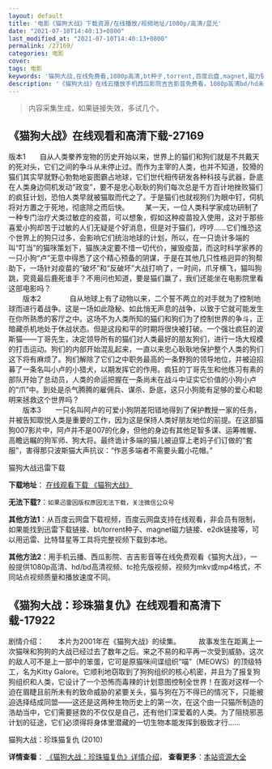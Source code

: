 ```yaml
---
layout: default
title: '电影《猫狗大战》下载资源/在线播放/视频地址/1080p/高清/蓝光'
date: "2021-07-10T14:40:13+0800"
last_modified_at: "2021-07-10T14:40:13+0800"
permalink: /27169/
categories: 电影
cover:
tags: 电影
keywords: '猫狗大战,在线免费看,1080p高清,bt种子,torrent,百度云盘,magnet,磁力链,迅雷下载资源'
description: '《猫狗大战》在线云播放手机西瓜影院吉吉影音免费看，1080p高清bd/hd未删减完整版和tc抢先枪版，mkv/mp4格式，附带bt/torrent种子、magnet/磁力链、百度云盘、网盘资源迅雷下载链接'
---
```


>内容采集生成，如果链接失效，多试几个。


## 《猫狗大战》在线观看和高清下载-27169

版本1　　自从人类豢养宠物的历史开始以来，世界上的猫们和狗们就是不共戴天的死对头，它们之间的争斗从未停止过。而作为主宰的人类，也并不知道，狡猾的猫们其实早就野心勃勃地妄图霸占地球，它们世代相传研发各种科技与武器，卧底在人类身边伺机发动&ldquo;政变”，要不是忠心耿耿的狗们每次总是千方百计地挫败猫们的疯狂计划，恐怕人类早就被猫取而代之了。于是猫们也就视狗们为眼中钉，伺机将对方置之于死地，彻底除之而后快。 　　某一天，一位人类科学家成功研制了一种专门治疗犬类过敏症的疫苗，可以想象，假如这种疫苗投入使用，这对于那些喜爱小狗却苦于过敏的人们无疑是个好消息，但是对于猫们，哼哼……它们惟恐这个世界上的狗只过多，会影响它们统治地球的计划，所以，在一只诡计多端的叫&ldquo;叮当”的猫咪策划下，猫族决定要不惜一切代价，摧毁疫苗，而这时科学家养的一只小狗&ldquo;卢&rdquo;无意中得悉了这个精心预备的阴谋，于是在其他几只性格迥异的狗帮助下，一场针对疫苗的“破坏”和&ldquo;反破坏&rdquo;大战打响了，一时间，爪牙横飞，猫叫狗跳，究竟最后鹿死谁手？不用问也知道，要是猫们赢了，我们还能坐在电影院里看这部电影吗？<br />　　版本2　　　　自从地球上有了动物以来，二个誓不两立的对手就为了控制地球而进行着战争。这是一场如此隐秘、如此悄无声息的战争，以致于它就可能发生在你所熟悉的客厅之中。这场不为人类所知的猫们和狗们为了控制世界的争斗，正暗藏杀机地处于休战状态。但是这段和平的时期将很快被打破。一个强壮疯狂的波斯猫&mdash;—丁哥先生，决定领导所有的猫们对人类最好的朋友狗们，进行一场大规模的打击运动。狗们的内部开始混乱起来，一直以来忠心耿耿地保护整个人类的狗们这下将有麻烦了。狗们解除了它们之中职务最高的一条野狗的领导地位，并被迫招募了一条名叫小卢的小猎犬，以期发挥它的作用。疯狂的丁哥先生和他练习有素的部队开始了总动员，人类的命运把握在一条尚未在战斗中证实它价值的小狗小卢的&ldquo;爪&rdquo;中。到处是杀气腾腾的雇佣兵、谋杀、卧底，这只小狗能有足够的爱心和聪明来拯救这个世界吗？<br />　　版本3　　一只名叫阿卢的可爱小狗阴差阳错地得到了保护教授一家的任务，并被告知取悦人类是重要的工作，因为这是保持人类好朋友地位的前提。在这部猫狗007影片中，阿卢并不是007的化身，但他的身边有其他足智多谋、运筹帷幄、高瞻远瞩的狗军师、狗大将。最终诡计多端的猫儿被迫穿上老妈子们订做的&ldquo;套服”，害得那只波斯猫大声抗议：&ldquo;作恶多端者不需要头戴小花帽。&rdquo;


猫狗大战迅雷下载

**下载地址**： [在线观看下载 《猫狗大战》](https://www.993dy.com//vod-detail-id-21172.html) 


**无法下载?**：`如果迅雷因版权原因无法下载，关注微信公众号 `

**其他方法1**：从百度云网盘下载视频，百度云网盘支持在线观看，非会员有限制，如果能找到迅雷下载链接、bt/torrent种子、magnet磁力链接、e2dk链接等，可以用迅雷、比特彗星等工具将完整视频下载到本地。

**其他方法2**：用手机云播、西瓜影院、吉吉影音等在线免费观看《猫狗大战》，一般提供1080p高清、hd/bd高清视频、tc抢先版视频，视频为mkv或mp4格式，不同站点视频质量和播放速度不同。


## 《猫狗大战：珍珠猫复仇》在线观看和高清下载-17922

剧情介绍：　　本片为2001年在《猫狗大战》的续集。  　　故事发生在距离上一次猫咪和狗狗的大战已经过去了数年之后。来之不易的和平再一次受到威胁。这次的敌人可不是上一部中的笨蛋，它可是原猫咪间谍组织“喵”（MEOWS）的顶级特工，名为Kitty Galore。它顺利地窃取到了狗狗组织的核心机密，并且为了报复狗狗组织和人类，它设计了一个恐怖而毒辣的计划意图控制全世界！在面对这样一个迫在眉睫且前所未有的致命威胁的紧要关头，猫与狗在万不得已的情况下，只能被迫选择结成同盟——这还是这两种生物历史上的第一次，在这个由一只猫所制造的浩劫当中，它们需要拯救的不仅仅是自己，还有他们深爱着的人类。为了阻挠邪恶计划的征途，它们必须得将身体里潜藏的一切生物本能发挥到极致才行……


猫狗大战：珍珠猫复仇 (2010)

**详情查看**： [《猫狗大战：珍珠猫复仇》详情介绍](/movie/17922/)， **查看更多**：[本站资源大全](/movie/t/all/)

